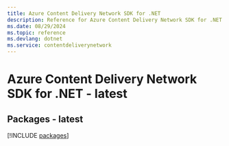 ```yaml
---
title: Azure Content Delivery Network SDK for .NET
description: Reference for Azure Content Delivery Network SDK for .NET
ms.date: 08/29/2024
ms.topic: reference
ms.devlang: dotnet
ms.service: contentdeliverynetwork
---
```

# Azure Content Delivery Network SDK for .NET - latest
## Packages - latest
[!INCLUDE [packages](content-delivery-network-index.md)]